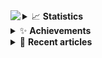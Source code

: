<img align="left" src="https://marcells.website/favicon.ico?hash=old">

<!--
### Hey - Salam Alaikum!
*'I'm a passionate [**Linux**](https://www.youtube.com/watch?v=jdUXfsMTv7o) and **open-source** enthusiast who loves writing `<code>`.*

<br/><br/>



Hi, I am a skilled [***freelancer***](https://fiverr.com/abdulrahman1s) professional operating on Fiverr.com. My area of specialization lies in proficiently crafting programming codes in **Rust**, **JS/TS**, **Go**, **Python**, and **Dart**. I possess a substantial amount of hands-on experience in these programming languages, which makes me proficient in delivering exceptional results to my clients. <br/>


-->

<details>
<summary>📈 <b>Statistics</b></summary>

![statistics](assets/statistics.svg)

</details>

<details>
<summary>✨ <b>Achievements</b></summary>

![achievements](assets/achievements.svg)
</details>

<details>
<summary>👀 <b>Recent articles</b></summary>

[![articles](assets/articles.svg)](https://dev.to/abdulrahman1s)
</details>


<!--
<details>
<summary>😍 <b>Feedback</b></summary>

feedback_start
- [@t_t_a_m](https://fiverr.com/t_t_a_m): **Very helpfull and very fast working!**
- [@jork888](https://fiverr.com/jork888): **an understanding person. Clever**
- [@jaime15z](https://fiverr.com/jaime15z): **Great service**
- [@ahmadsalah289](https://fiverr.com/ahmadsalah289): **The best programmer you can deal with Professional job On time delivery Smooth handling Quick response to your inquiries In short..The best**
- [@miminas](https://ko-fi.com/home/coffeeshop?txid=ef758c0b-3452-4126-bb07-8eaa4f392407&mode=public&img=ogbuymeacoffee): **Very good job on fem-dl! Thank You! (miminas from github)**
- [@daltonstoltz](https://fiverr.com/daltonstoltz): **Highly recommend, definitely working with Abdulrahman1s again.**
- [! KHALED#4866](https://discord.com/users/911010045393772604): **راجال جامد**
- [Follett#0099](https://discord.com/users/601871597728694302): **ماقصر معي ابداً**
- [NJR#6301](https://discord.com/users/200104010458333184): **يفهم و ماخذا يعمل الا 15د وهو مخلص الكود**
- [, Ahmed ,#8343](https://discord.com/users/924676253578055710): **❤️ مشكوووور**
feedback_end

[![feedback_button](https://img.shields.io/badge/submit%20feedback-30363D?style=for-the-badge&logo=GitHub-Sponsors&logoColor=#white)](https://github.com/abdulrahman1s/abdulrahman1s/issues/new?assignees=&labels=feedback&template=feedback.yml&title=Feedback+Submission)

> Sources:
- [Fiverr](https://fiverr.com/abdulrahman1s)
- [Discord](https://discord.com/)
- [Github](https://github.com/abdulrahman1s/abdulrahman1s/issues?q=is%3Aissue+label%3Afeedback)
- [Ko-Fi](https://ko-fi.com/abdulrahman1s)

</details>


### 💬 Follow me
- <img height="16" width="16" src="assets/icons/twitter.png" /> [@abdulrahman1s_](https://twitter.com/abdulrahman1s_) at Twitter
- <img height="16" width="16" src="assets/icons/linkedin.png" /> [@abdulrahmann](https://linkedin.com/in/abdulrahmann) at Linkedin
- <img height="16" width="16" src="assets/icons/fiverr.png" /> [@abdulrahman1s](https://fiverr.com/abdulrahman1s) at Fiverr

<div align="center">
    Show some <a href="https://quran.com/en/saba/39">❤️</a> by <a href="https://ko-fi.com/abdulrahman1s">Buying me a Coffee ☕</a>
</div>

-->
